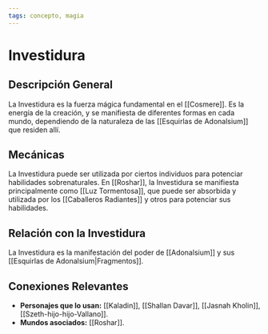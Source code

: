 ```yaml
---
tags: concepto, magia
---
```


# Investidura

## Descripción General
La Investidura es la fuerza mágica fundamental en el [[Cosmere]]. Es la energía de la creación, y se manifiesta de diferentes formas en cada mundo, dependiendo de la naturaleza de las [[Esquirlas de Adonalsium]] que residen allí.

## Mecánicas
La Investidura puede ser utilizada por ciertos individuos para potenciar habilidades sobrenaturales. En [[Roshar]], la Investidura se manifiesta principalmente como [[Luz Tormentosa]], que puede ser absorbida y utilizada por los [[Caballeros Radiantes]] y otros para potenciar sus habilidades.

## Relación con la Investidura
La Investidura es la manifestación del poder de [[Adonalsium]] y sus [[Esquirlas de Adonalsium|Fragmentos]].

## Conexiones Relevantes
* **Personajes que lo usan:** [[Kaladin]], [[Shallan Davar]], [[Jasnah Kholin]], [[Szeth-hijo-hijo-Vallano]].
* **Mundos asociados:** [[Roshar]].
